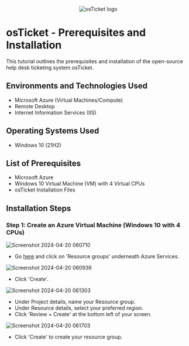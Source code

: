 <p align="center">
<img src="https://i.imgur.com/Clzj7Xs.png" alt="osTicket logo"/>
</p>

<h1>osTicket - Prerequisites and Installation</h1>
This tutorial outlines the prerequisites and installation of the open-source help desk ticketing system osTicket.<br />




<h2>Environments and Technologies Used</h2>

- Microsoft Azure (Virtual Machines/Compute)
- Remote Desktop
- Internet Information Services (IIS)

<h2>Operating Systems Used </h2>

- Windows 10</b> (21H2)

<h2>List of Prerequisites</h2>

- Microsoft Azure
- Windows 10 Virtual Machine (VM) with 4 Virtual CPUs
- osTicket Installation Files


<h2>Installation Steps</h2>

<h3>Step 1: Create an Azure Virtual Machine (Windows 10 with 4 CPUs)</h3>

![Screenshot 2024-04-20 060710](https://github.com/kmoore848623/osticket-prereqs/assets/157086384/84dc2a56-ef25-4c7e-8e8e-6663e6b1c654)

- Go [here](https://portal.azure.com/) and click on 'Resource groups' underneath Azure Services.

![Screenshot 2024-04-20 060936](https://github.com/kmoore848623/osticket-prereqs/assets/157086384/6e2dca3c-f137-46a2-bcab-477272fc254e)

- Click 'Create'.

![Screenshot 2024-04-20 061303](https://github.com/kmoore848623/osticket-prereqs/assets/157086384/f7551b32-16ba-45da-a487-d6c4dc2213ae)

- Under Project details, name your Resource group.
- Under Resource details, select your preferred region.
- Click 'Review + Create' at the bottom left of your screen.

![Screenshot 2024-04-20 061703](https://github.com/kmoore848623/osticket-prereqs/assets/157086384/ce98924e-930f-4564-8de8-16929274c726)

- Click 'Create' to create your resource group.










